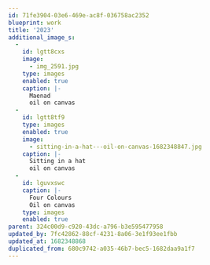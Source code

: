 ```yaml
---
id: 71fe3904-03e6-469e-ac8f-036758ac2352
blueprint: work
title: '2023'
additional_image_s:
  -
    id: lgtt8cxs
    image:
      - img_2591.jpg
    type: images
    enabled: true
    caption: |-
      Maenad 
      oil on canvas
  -
    id: lgtt8tf9
    type: images
    enabled: true
    image:
      - sitting-in-a-hat---oil-on-canvas-1682348847.jpg
    caption: |-
      Sitting in a hat 
      oil on canvas
  -
    id: lguvxswc
    caption: |-
      Four Colours 
      Oil on canvas
    type: images
    enabled: true
parent: 324c00d9-c920-43dc-a796-b3e595477958
updated_by: 7fc42862-88cf-4231-8a06-3e1f93ee1fbb
updated_at: 1682348868
duplicated_from: 680c9742-a035-46b7-bec5-1682daa9a1f7
---
```

